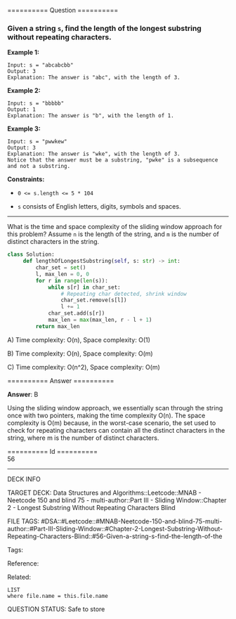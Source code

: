 ========== Question ==========  

### Given a string `s`, find the length of the **longest** **substring** without repeating characters.

**Example 1:**

```
Input: s = "abcabcbb"
Output: 3
Explanation: The answer is "abc", with the length of 3.
```

**Example 2:**

```
Input: s = "bbbbb"
Output: 1
Explanation: The answer is "b", with the length of 1.
```

**Example 3:**

```
Input: s = "pwwkew"
Output: 3
Explanation: The answer is "wke", with the length of 3.
Notice that the answer must be a substring, "pwke" is a subsequence and not a substring.
```

**Constraints:**

- `0 <= s.length <= 5 * 104`

- `s` consists of English letters, digits, symbols and spaces.

---

What is the time and space complexity of the sliding window approach for this
problem? Assume `n` is the length of the string, and `m` is the number of
distinct characters in the string.

```python
class Solution:
     def lengthOfLongestSubstring(self, s: str) -> int:
         char_set = set()
         l, max_len = 0, 0
         for r in range(len(s)):
             while s[r] in char_set:
                 # Repeating char detected, shrink window
                 char_set.remove(s[l])
                 l += 1
             char_set.add(s[r])
             max_len = max(max_len, r - l + 1)
         return max_len
```

A) Time complexity: O(n), Space complexity: O(1)

B) Time complexity: O(n), Space complexity: O(m)

C) Time complexity: O(n^2), Space complexity: O(m)  

========== Answer ==========  

**Answer**: B

Using the sliding window approach, we essentially scan through the string once
with two pointers, making the time complexity O(n). The space complexity is O(m)
because, in the worst-case scenario, the set used to check for repeating
characters can contain all the distinct characters in the string, where m is the
number of distinct characters.

========== Id ==========  
56

---

DECK INFO

TARGET DECK: Data Structures and Algorithms::Leetcode::MNAB - Neetcode 150 and blind 75 - multi-author::Part III - Sliding Window::Chapter 2 - Longest Substring Without Repeating Characters Blind

FILE TAGS: #DSA::#Leetcode::#MNAB-Neetcode-150-and-blind-75-multi-author::#Part-III-Sliding-Window::#Chapter-2-Longest-Substring-Without-Repeating-Characters-Blind::#56-Given-a-string-s-find-the-length-of-the

Tags:

Reference:

Related:

```dataview
LIST
where file.name = this.file.name
```
QUESTION STATUS: Safe to store
